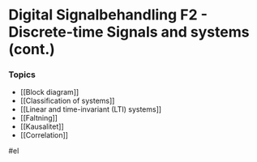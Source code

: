 # Digital Signalbehandling F2 - Discrete-time Signals and systems (cont.)

### Topics
- [[Block diagram]]
- [[Classification of systems]]
- [[Linear and time-invariant (LTI) systems]]
- [[Faltning]]
- [[Kausalitet]]
- [[Correlation]] 

#el 